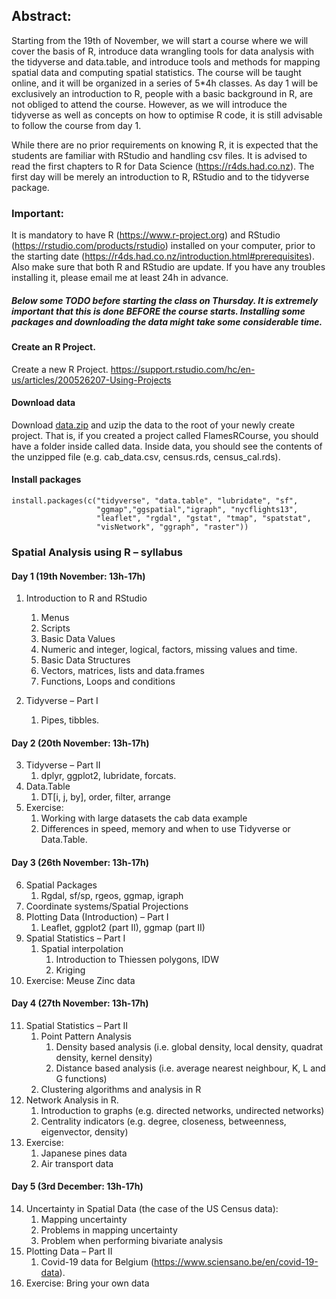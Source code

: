 ## Abstract:
Starting from the 19th of November, we will start a course where we will cover the basis of R, introduce data wrangling tools for data analysis with the tidyverse and data.table, and introduce tools and methods for mapping spatial data and  computing spatial statistics. The course will be taught online, and it will be organized in a series of 5*4h classes.
As day 1 will be exclusively an introduction to R, people with a basic background in R, are not obliged to attend the course. However, as we will introduce the tidyverse as well as concepts on how to optimise R code, it is still advisable to follow the course from day 1.

While there are no prior requirements on knowing R, it is expected that the students are familiar with RStudio and handling csv files. It is advised to read the first chapters to R for Data Science (https://r4ds.had.co.nz). The first day will be merely an introduction to R, RStudio and to the tidyverse package.

### Important:
It is mandatory to have R (https://www.r-project.org) and RStudio (https://rstudio.com/products/rstudio) installed on your computer, prior to the starting date (https://r4ds.had.co.nz/introduction.html#prerequisites).
Also make sure that both R and RStudio are update. If you have any troubles installing it, please email me at least 24h in advance.

##### Below some TODO before starting the class on Thursday. It is extremely important that this is done BEFORE the course starts. Installing some packages and downloading the data might take some considerable time.

#### Create an R Project.

Create a new R Project.
https://support.rstudio.com/hc/en-us/articles/200526207-Using-Projects

#### Download data

Download [data.zip](https://www.dropbox.com/s/05wdxoplhlz3v1x/data.zip?dl=0) and uzip the data to the root of your newly create project.
That is, if you created a project called FlamesRCourse, you should have a folder inside called data. Inside data, you should see the contents of the unzipped file (e.g. cab_data.csv, census.rds, census_cal.rds).

#### Install packages

```
install.packages(c("tidyverse", "data.table", "lubridate", "sf",
                   "ggmap","ggspatial","igraph", "nycflights13",
                   "leaflet", "rgdal", "gstat", "tmap", "spatstat",
                   "visNetwork", "ggraph", "raster"))
```

### Spatial Analysis using R – syllabus

#### Day 1 (19th November: 13h-17h)

1. Introduction to R and RStudio 
    1. Menus
    2. Scripts
    3. Basic Data Values
    4. Numeric and integer, logical, factors, missing values and time.
    5. Basic Data Structures
    6. Vectors, matrices, lists and data.frames
    7. Functions, Loops and conditions

2. Tidyverse – Part I
    1. Pipes, tibbles.

#### Day 2 (20th November: 13h-17h)

3. Tidyverse – Part II
    1. dplyr, ggplot2, lubridate, forcats. 
4. Data.Table
    1. DT[i, j, by], order, filter, arrange
5. Exercise:
    1. Working with large datasets the cab data example
    2. Differences in speed, memory and when to use Tidyverse or Data.Table.

#### Day 3 (26th November: 13h-17h)

6. Spatial Packages
    1. Rgdal, sf/sp, rgeos, ggmap, igraph
7. Coordinate systems/Spatial Projections
8. Plotting Data (Introduction) – Part I
    1. Leaflet, ggplot2 (part II), ggmap (part II)
9. Spatial Statistics – Part I
    1. Spatial interpolation
        1. Introduction to Thiessen polygons, IDW
        2.	Kriging
10. Exercise: Meuse Zinc data

#### Day 4 (27th November: 13h-17h)

11. Spatial Statistics – Part II
    1. Point Pattern Analysis
        1. Density based analysis (i.e. global density, local density, quadrat density, kernel density)
        2.	Distance based analysis (i.e. average nearest neighbour, K, L and G functions)
    3. Clustering algorithms and analysis in R
12. Network Analysis in R.
    1. Introduction to graphs (e.g. directed networks, undirected networks)
    2. Centrality indicators (e.g. degree, closeness, betweenness, eigenvector, density)
13. Exercise:
    1. Japanese pines data
    2. Air transport data

#### Day 5 (3rd December: 13h-17h)

14.	Uncertainty in Spatial Data (the case of the US Census data):
    1. Mapping uncertainty
    2. Problems in mapping uncertainty
    3. Problem when performing bivariate analysis
15.	Plotting Data – Part II
    1. Covid-19 data for Belgium (https://www.sciensano.be/en/covid-19-data).
16. Exercise: Bring your own data

